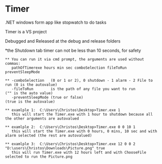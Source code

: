 # Timer
.NET windows form app like stopwatch to do tasks

Timer is a VS project

Debugged and Released at the debug and release folders

*the Shutdown tab timer can not be less than 10 seconds, for safety

```
** You can run it via cmd prompt, the arguments are used without commas:
   pathOfTimerexe hours min sec comboSelection fileToRun preventSleepMode

** -comboSelection   (0 or 1 or 2), 0 shutdown - 1 alarm - 2 File to run (0 is the autovalue)
   -fileToRun        is the path of any file you want to run             ("" is the auto value)
   -preventSleepMode (true or false)                                     (true is the autovalue)
   
** examlple 1:  C:\Users\Christos\Desktop>Timer.exe 1
   this will start the Timer.exe with 1 hour to shutdown because all the other arguments are autovalued
   
** examlple 2:  C:\Users\Christos\Desktop>Timer.exe 0 0 10 1
   this will start the Timer.exe with 0 hours, 0 mins, 10 sec and with alarm selected (the rest are autovalued)
   
** examlple 3:  C:\Users\Christos\Desktop>Timer.exe 12 0 0 2 "D:\users\Christos\Downloads\Picture.png" true
   this will run Timer.exe with 12 hours left and with ChooseFile selected to run the Picture.png
